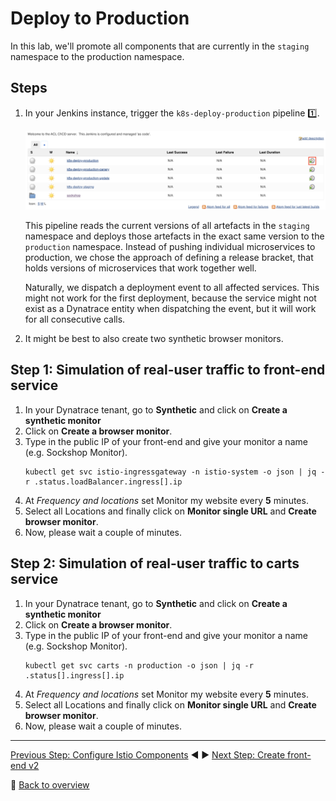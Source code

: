 # Deploy to Production

In this lab, we'll promote all components that are currently in the `staging` namespace to the production namespace.

## Steps

1. In your Jenkins instance, trigger the `k8s-deploy-production` pipeline :one:.

    ![trigger k8s-deploy-production](../assets/trigger-k8s-deploy-production.png)

    This pipeline reads the current versions of all artefacts in the `staging` namespace and deploys those artefacts in the exact same version to the `production` namespace. Instead of pushing individual microservices to production, we chose the approach of defining a release bracket, that holds versions of microservices that work together well.

    Naturally, we dispatch a deployment event to all affected services. This might not work for the first deployment, because the service might not exist as a Dynatrace entity when dispatching the event, but it will work for all consecutive calls.

1. It might be best to also create two synthetic browser monitors. 

## Step 1: Simulation of real-user traffic to front-end service

1. In your Dynatrace tenant, go to **Synthetic** and click on **Create a synthetic monitor**
1. Click on **Create a browser monitor**.
1. Type in the public IP of your front-end and give your monitor a name (e.g. Sockshop Monitor).
    ```
    kubectl get svc istio-ingressgateway -n istio-system -o json | jq -r .status.loadBalancer.ingress[].ip
    ```
1. At *Frequency and locations* set Monitor my website every **5** minutes.
1. Select all Locations and finally click on **Monitor single URL** and **Create browser monitor**.
1. Now, please wait a couple of minutes.

## Step 2: Simulation of real-user traffic to carts service

1. In your Dynatrace tenant, go to **Synthetic** and click on **Create a synthetic monitor**
1. Click on **Create a browser monitor**.
1. Type in the public IP of your front-end and give your monitor a name (e.g. Sockshop Monitor).
    ```
    kubectl get svc carts -n production -o json | jq -r .status[].ingress[].ip
    ```
1. At *Frequency and locations* set Monitor my website every **5** minutes.
1. Select all Locations and finally click on **Monitor single URL** and **Create browser monitor**.
1. Now, please wait a couple of minutes.

---

[Previous Step: Configure Istio Components](../2_Configure_istio_components) :arrow_backward: :arrow_forward: [Next Step: Create front-end v2](../4_Create_front-end_v2)

:arrow_up_small: [Back to overview](../)
